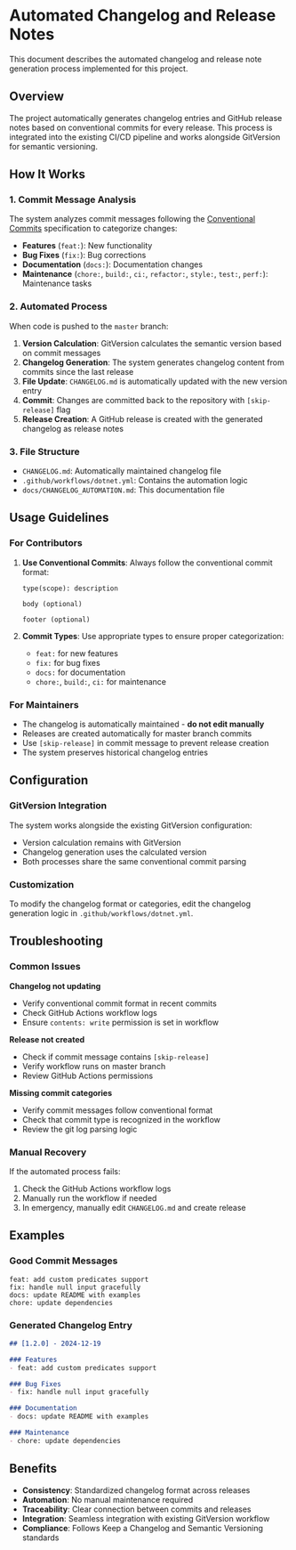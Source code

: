 # Automated Changelog and Release Notes

This document describes the automated changelog and release note generation process implemented for this project.

## Overview

The project automatically generates changelog entries and GitHub release notes based on conventional commits for every release. This process is integrated into the existing CI/CD pipeline and works alongside GitVersion for semantic versioning.

## How It Works

### 1. Commit Message Analysis
The system analyzes commit messages following the [Conventional Commits](https://www.conventionalcommits.org/) specification to categorize changes:

- **Features** (`feat:`): New functionality
- **Bug Fixes** (`fix:`): Bug corrections  
- **Documentation** (`docs:`): Documentation changes
- **Maintenance** (`chore:`, `build:`, `ci:`, `refactor:`, `style:`, `test:`, `perf:`): Maintenance tasks

### 2. Automated Process
When code is pushed to the `master` branch:

1. **Version Calculation**: GitVersion calculates the semantic version based on commit messages
2. **Changelog Generation**: The system generates changelog content from commits since the last release
3. **File Update**: `CHANGELOG.md` is automatically updated with the new version entry
4. **Commit**: Changes are committed back to the repository with `[skip-release]` flag
5. **Release Creation**: A GitHub release is created with the generated changelog as release notes

### 3. File Structure
- `CHANGELOG.md`: Automatically maintained changelog file
- `.github/workflows/dotnet.yml`: Contains the automation logic
- `docs/CHANGELOG_AUTOMATION.md`: This documentation file

## Usage Guidelines

### For Contributors
1. **Use Conventional Commits**: Always follow the conventional commit format:
   ```
   type(scope): description
   
   body (optional)
   
   footer (optional)
   ```

2. **Commit Types**: Use appropriate types to ensure proper categorization:
   - `feat:` for new features
   - `fix:` for bug fixes
   - `docs:` for documentation
   - `chore:`, `build:`, `ci:` for maintenance

### For Maintainers
- The changelog is automatically maintained - **do not edit manually**
- Releases are created automatically for master branch commits
- Use `[skip-release]` in commit message to prevent release creation
- The system preserves historical changelog entries

## Configuration

### GitVersion Integration
The system works alongside the existing GitVersion configuration:
- Version calculation remains with GitVersion
- Changelog generation uses the calculated version
- Both processes share the same conventional commit parsing

### Customization
To modify the changelog format or categories, edit the changelog generation logic in `.github/workflows/dotnet.yml`.

## Troubleshooting

### Common Issues

**Changelog not updating**
- Verify conventional commit format in recent commits
- Check GitHub Actions workflow logs
- Ensure `contents: write` permission is set in workflow

**Release not created**
- Check if commit message contains `[skip-release]`
- Verify workflow runs on master branch
- Review GitHub Actions permissions

**Missing commit categories**
- Verify commit messages follow conventional format
- Check that commit type is recognized in the workflow
- Review the git log parsing logic

### Manual Recovery
If the automated process fails:

1. Check the GitHub Actions workflow logs
2. Manually run the workflow if needed
3. In emergency, manually edit `CHANGELOG.md` and create release

## Examples

### Good Commit Messages
```
feat: add custom predicates support
fix: handle null input gracefully
docs: update README with examples
chore: update dependencies
```

### Generated Changelog Entry
```markdown
## [1.2.0] - 2024-12-19

### Features
- feat: add custom predicates support

### Bug Fixes  
- fix: handle null input gracefully

### Documentation
- docs: update README with examples

### Maintenance
- chore: update dependencies
```

## Benefits

- **Consistency**: Standardized changelog format across releases
- **Automation**: No manual maintenance required
- **Traceability**: Clear connection between commits and releases
- **Integration**: Seamless integration with existing GitVersion workflow
- **Compliance**: Follows Keep a Changelog and Semantic Versioning standards